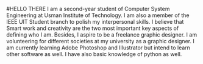 #HELLO THERE
I am a second-year student of Computer System Engineering at Usman Institute of Technology. 
I am also a member of the IEEE UIT Student branch to polish my interpersonal skills.
I believe that Smart work and creativity are the two most important key aspects of defining who I am.
Besides, I aspire to be a freelance graphic designer. 
I am volunteering for different societies at my university as a graphic designer.
I am currently learning Adobe Photoshop and Illustrator but intend to learn other software as well.
I have also basic knowledge of python as well.
